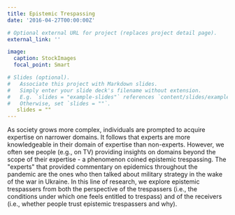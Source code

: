 ```yaml
---
title: Epistemic Trespassing
date: '2016-04-27T00:00:00Z'

# Optional external URL for project (replaces project detail page).
external_link: ''

image:
  caption: StockImages
  focal_point: Smart

# Slides (optional).
#   Associate this project with Markdown slides.
#   Simply enter your slide deck's filename without extension.
#   E.g. `slides = "example-slides"` references `content/slides/example-slides.md`.
#   Otherwise, set `slides = ""`.
   slides = ""
---
```


As society grows more complex, individuals are prompted to acquire expertise on narrower domains. It follows that experts are more knowledgeable in their domain of expertise than non-experts. However, we often see people (e.g., on TV) providing insights on domains beyond the scope of their expertise - a phenomenon coined epistemic trespassing. The "experts" that provided commentary on epidemics throughout the pandemic are the ones who then talked about military strategy in the wake of the war in Ukraine. In this line of research, we explore epistemic trespassers from both the perspective of the trespassers (i.e., the conditions under which one feels entitled to trespass) and of the receivers (i.e., whether people trust epistemic trespassers and why).
